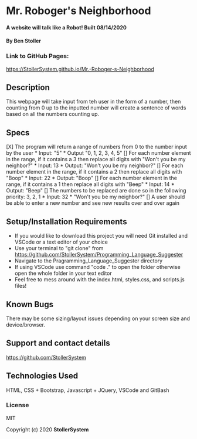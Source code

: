 # Mr. Roboger's Neighborhood

#### A website will talk like a Robot! Built 08/14/2020

#### By Ben Stoller

### Link to GitHub Pages:

https://StollerSystem.github.io/Mr.-Roboger-s-Neighborhood

## Description

This webpage will take input from teh user in the form of a number, then counting from 0 up to the inputted number will create a sentence of words based on all the numbers counting up. 

## Specs
[X] The program will return a range of numbers from 0 to the number input by the user
    * Input: "5"
    * Output "0, 1, 2, 3, 4, 5"
[] For each number element in the range, if it contains a 3 then replace all digits with "Won't you be my neighbor?"
    * Input: 13
    * Output: "Won't you be my neighbor?"
[] For each number element in the range, if it contains a 2 then replace all digits with "Boop"
    * Input: 22
    * Output: "Boop"
[] For each number element in the range, if it contains a 1 then replace all digits with "Beep"
    * Input: 14
    * Output: "Beep"
[] The numbers to be replaced are done so in the following priority: 3, 2, 1 
    * Input: 32
    * "Won't you be my neighbor?"
[] A user should be able to enter a new number and see new results over and over again

## Setup/Installation Requirements

* If you would like to download this project you will need Git installed and VSCode or a text editor of your choice
* Use your terminal to "git clone" from https://github.com/StollerSystem/Programming_Language_Suggester 
* Navigate to the Pragramming_Language_Suggester directory
* If using VSCode use command "code ." to open the folder otherwise open the whole folder in your text editor
* Feel free to mess around with the index.html, styles.css, and scripts.js files! 

## Known Bugs

There may be some sizing/layout issues depending on your screen size and device/browser.

## Support and contact details

https://github.com/StollerSystem

## Technologies Used

HTML, CSS + Bootstrap, Javascript + JQuery, VSCode and GitBash

### License

MIT

Copyright (c) 2020 **StollerSystem**
